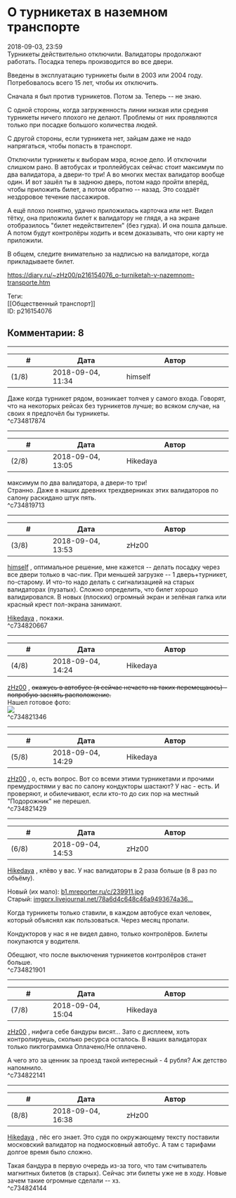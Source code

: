 О турникетах в наземном транспорте
==================================

  
2018-09-03, 23:59  
 Турникеты действительно отключили. Валидаторы продолжают работать. Посадка теперь производится во все двери.   
   
 Введены в эксплуатацию турникеты были в 2003 или 2004 году. Потребовалось всего 15 лет, чтобы их отключить.   
   
 Сначала я был против турникетов. Потом за. Теперь -- не знаю.   
   
 С одной стороны, когда загруженность линии низкая или средняя турникеты ничего плохого не делают. Проблемы от них проявляются только при посадке большого количества людей.   
   
 С другой стороны, если турникета нет, зайцам даже не надо напрягаться, чтобы попасть в транспорт.   
   
 Отключили турникеты к выборам мэра, ясное дело. И отключили слишком рано. В автобусах и троллейбусах сейчас стоит максимум по два валидатора, а двери-то три! А во многих местах валидатор вообще один. И вот зашёл ты в заднюю дверь, потом надо пройти вперёд, чтобы приложить билет, а потом обратно -- назад. Это создаёт нездоровое течение пассажиров.   
   
 А ещё плохо понятно, удачно приложилась карточка или нет. Видел тётку, она приложила билет к валидатору не глядя, а на экране отобразилось "билет недействителен" (без гудка). И она пошла дальше. А потом будут контролёры ходить и всем доказывать, что они карту не приложили.   
   
 В общем, следите внимательно за надписью на валидаторе, когда прикладываете билет.   
  
<https://diary.ru/~zHz00/p216154076_o-turniketah-v-nazemnom-transporte.htm>  
  
Теги:  
[[Общественный транспорт]]  
ID: p216154076  


Комментарии: 8
--------------

  


---



|         #         |              Дата              |                     Автор                     |           ID           |
| --- | --- | --- | --- |
| (1/8) | 2018-09-04, 11:34 | himself | c734817874 |

  
 Даже когда турникет рядом, возникает толчея у самого входа. Говорят, что на некоторых рейсах без турникетов лучше; во всяком случае, на своих я предпочёл бы турникеты.   
 ^c734817874

---



|         #         |              Дата              |                     Автор                     |           ID           |
| --- | --- | --- | --- |
| (2/8) | 2018-09-04, 13:05 | Hikedaya | c734819713 |

  
  максимум по два валидатора, а двери-то три!    
 Странно. Даже в наших древних трехдверниках этих валидаторов по салону раскидано штук пять.   
 ^c734819713

---



|         #         |              Дата              |                     Автор                     |           ID           |
| --- | --- | --- | --- |
| (3/8) | 2018-09-04, 13:53 | zHz00 | c734820667 |

  
  [himself](http://himself.diary.ru "void")  , оптимальное решение, мне кажется -- делать посадку через все двери только в час-пик. При меньшей загрузке -- 1 дверь+турникет, по-старому. И что-то надо делать с сигнализацией на старых валидаторах (пузатых). Сложно определить, что билет хорошо валидировался. В новых (плоских) огромный экран и зелёная галка или красный крест пол-экрана занимают.   
   
  [Hikedaya](http://hikedaya.diary.ru "Записная книжка")  , покажи.   
 ^c734820667

---



|         #         |              Дата              |                     Автор                     |           ID           |
| --- | --- | --- | --- |
| (4/8) | 2018-09-04, 14:24 | Hikedaya | c734821346 |

  
  [zHz00](https://zHz00.diary.ru "Untitled")  ,  ~~окажусь в автобусе (я сейчас нечасто на таких перемещаюсь) - попробую заснять расположение.~~    
 Нашел готовое фото:   
 ![](https://4.bp.blogspot.com/-qLWoehM92Oc/Vwq_1-5KbNI/AAAAAAAAiJo/n1QksvHDdXwyxgzlRkd3i4wr8_hnvsWFg/s640/14858.jpg)   
 ^c734821346

---



|         #         |              Дата              |                     Автор                     |           ID           |
| --- | --- | --- | --- |
| (5/8) | 2018-09-04, 14:29 | Hikedaya | c734821429 |

  
  [zHz00](https://zHz00.diary.ru "Untitled")  , о, есть вопрос. Вот со всеми этими турникетами и прочими премудростями у вас по салону кондукторы шастают? У нас - есть. И проверяют, и обилечивают, если кто-то до сих пор на местный "Подорожник" не перешел.   
 ^c734821429

---



|         #         |              Дата              |                     Автор                     |           ID           |
| --- | --- | --- | --- |
| (6/8) | 2018-09-04, 14:53 | zHz00 | c734821901 |

  
  [Hikedaya](http://hikedaya.diary.ru "Записная книжка")  , клёво у вас. У нас валидаторы в 2 раза больше (в 8 раз по объёму).   
   
 Новый (их мало):  [b1.mreporter.ru/c/239911.jpg](https://b1.mreporter.ru/c/239911.jpg)    
 Старый:  [imgprx.livejournal.net/78a6d4c648c46a9493674a36...](https://imgprx.livejournal.net/78a6d4c648c46a9493674a3638ea6ff20cc8b7ad/kt-2oi2Ai3QEkhdzj6ZZ11PVbKn4raCX6YYf0QRsb5blPnbsqs-jXx-iyWGh-B2i1PJi5l6DTmZ6EkMlDFdMn8h1vz5aZlegdY04MK_QcRcjQgdVfo9U1V-CKDwSdoEge2H1jGaxI8T7sn4trjhBcQ)    
   
 Когда турникеты только ставили, в каждом автобусе ехал человек, который объяснял как пользоваться. Через месяц пропали.   
   
 Кондукторов у нас я не видел давно, только контролёров. Билеты покупаются у водителя.   
   
 Обещают, что после выключения турникетов контролёров станет больше.   
 ^c734821901

---



|         #         |              Дата              |                     Автор                     |           ID           |
| --- | --- | --- | --- |
| (7/8) | 2018-09-04, 15:04 | Hikedaya | c734822141 |

  
  [zHz00](https://zHz00.diary.ru "Untitled")  , нифига себе бандуры висят... Зато с дисплеем, хоть контролируешь, сколько ресурса осталось. В наших валидаторах только пиктограммка Оплачено/Не оплачено.   
   
 А чего это за ценник за проезд такой интересный - 4 рубля? Аж детство напомнило.   
 ^c734822141

---



|         #         |              Дата              |                     Автор                     |           ID           |
| --- | --- | --- | --- |
| (8/8) | 2018-09-04, 16:38 | zHz00 | c734824144 |

  
  [Hikedaya](http://hikedaya.diary.ru "Записная книжка")  , пёс его знает. Это судя по окружающему тексту поставили московский валидатор на подмосковный автобус. А там с тарифами долгое время было сложно.   
   
 Такая бандура в первую очередь из-за того, что там считыватель магнитных билетов (в старых). Сейчас эти билеты уже не в ходу. Новые зачем такие огромные сделали -- хз.   
 ^c734824144